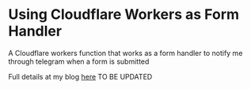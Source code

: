 # Using Cloudflare Workers as Form Handler

A Cloudflare workers function that works as a form handler to notify me through telegram when a form is submitted

Full details at my blog [here]() TO BE UPDATED

